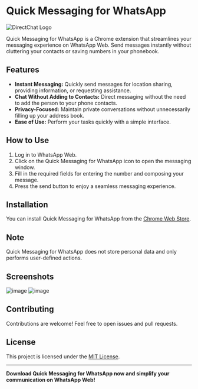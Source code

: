 # Quick Messaging for WhatsApp

![DirectChat Logo](directchat-logo.png)

Quick Messaging for WhatsApp is a Chrome extension that streamlines your messaging experience on WhatsApp Web. Send messages instantly without cluttering your contacts or saving numbers in your phonebook.

## Features

- **Instant Messaging:** Quickly send messages for location sharing, providing information, or requesting assistance.
- **Chat Without Adding to Contacts:** Direct messaging without the need to add the person to your phone contacts.
- **Privacy-Focused:** Maintain private conversations without unnecessarily filling up your address book.
- **Ease of Use:** Perform your tasks quickly with a simple interface.

## How to Use

1. Log in to WhatsApp Web.
2. Click on the Quick Messaging for WhatsApp icon to open the messaging window.
3. Fill in the required fields for entering the number and composing your message.
4. Press the send button to enjoy a seamless messaging experience.

## Installation

You can install Quick Messaging for WhatsApp from the [Chrome Web Store](link-to-chrome-web-store).

## Note

Quick Messaging for WhatsApp does not store personal data and only performs user-defined actions.

## Screenshots

![image](https://github.com/alikarakoc/Quick-Messaging-for-WhatsApp/assets/16520480/96f32276-9a43-42bb-943f-55ce9a106a64)
![image](https://github.com/alikarakoc/Quick-Messaging-for-WhatsApp/assets/16520480/595840d1-0dfc-4c1f-9315-da7fdd598bce)

 

## Contributing

Contributions are welcome! Feel free to open issues and pull requests.

## License

This project is licensed under the [MIT License](LICENSE).

---

**Download Quick Messaging for WhatsApp now and simplify your communication on WhatsApp Web!**
